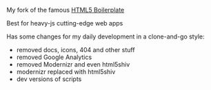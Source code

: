 My fork of the famous [HTML5 Boilerplate](http://html5boilerplate.com/)

Best for heavy-js cutting-edge web apps

Has some changes for my daily development in a clone-and-go style:
- removed docs, icons, 404 and other stuff
- removed Google Analytics
- removed Modernizr and even html5shiv
- modernizr replaced with html5shiv
- dev versions of scripts
